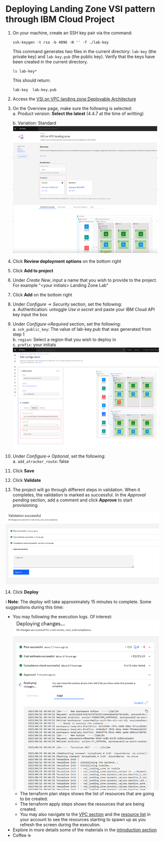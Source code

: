 # Deploying Landing Zone VSI pattern through IBM Cloud Project

1. On your machine, create an SSH key pair via the command:
   ```
   ssh-keygen -t rsa -b 4096 -N '' -f ./lab-key
   ```
   This command generates two files in the current directory: `lab-key` (the private key) and `lab-key.pub` (the public key).
   Verify that the keys have been created in the current directory.
   ```
   ls lab-key*
   ```
   This should return:
   ```
   lab-key  lab-key.pub
   ```
2. Access the [VSI on VPC landing zone Deployable Architecture](https://cloud.ibm.com/catalog/architecture/deploy-arch-ibm-slz-vsi-ef663980-4c71-4fac-af4f-4a510a9bcf68-global?catalog_query=aHR0cHM6Ly9jbG91ZC5pYm0uY29tL2NhdGFsb2cjcmVmZXJlbmNlX2FyY2hpdGVjdHVyZQ%3D%3D)
3. On the Overview page, make sure the following is selected:\
   a. Product version: **Select the latest** (4.4.7 at the time of writting)

   b. Variation: Standard
   ![Overview page](../images/part-1/10-overview-page.png)
4. Click **Review deployment options** on the bottom right
5. Click **Add to project**
6. Under _Create New_, input a name that you wish to provide to the project. For example "\<your initials\> Landing Zone Lab"
7. Click **Add** on the bottom right
8. Under _Configure -> Security_ section, set the following:\
   a. Authentication: untoggle _Use a secret_ and paste your IBM Cloud API key input the box

9. Under _Configure->Required_ section, set the following:\
   a. `ssh_public_key`: The value of lab-key.pub that was generated from step 1\
   b. `region`: Select a region that you wish to deploy in\
   c. `prefix`: your initials
   ![Configuration](../images/part-1/10-configuration.png)

10. Under _Configure-> Optional_, set the following:\
    a. `add_atracker_route`: false
11. Click **Save**
12. Click **Validate**
13. The project will go through different steps in validation. When it completes, the validation is marked as successful. In the _Approval pending_ section, add a comment and click **Approve** to start provisioning.

![Validation](../images/part-1/10-validation.png)

14. Click **Deploy**


:information_source: **Note**: The deploy will take approximately 15 minutes to complete. Some suggestions during this time:
- You may following the execution logs. Of interest:
   ![Deployment](../images/part-1/10-deployment.png)
   - The terraform plan steps shows the list of resources that are going to be created.
   - The terraform apply steps shows the resources that are being created.
   - You may also navigate to the [VPC section](https://cloud.ibm.com/vpc-ext/vpcLayout) and the [resource list](https://cloud.ibm.com/resources) in your account to see the resources starting to spawn up as you refresh the screen during the execution.
- Explore in more details some of the materials in the [introduction section](README)
- Coffee ☕
